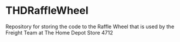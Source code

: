 # THDRaffleWheel
Repository for storing the code to the Raffle Wheel that is used by the Freight Team at The Home Depot Store 4712
